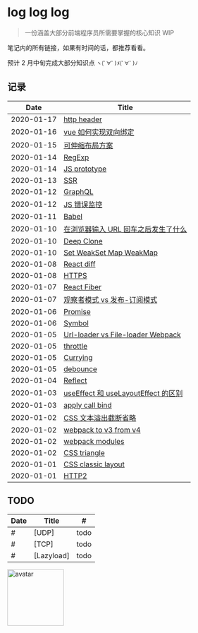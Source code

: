 # log log log

> 一份涵盖大部分前端程序员所需要掌握的核心知识 WIP

笔记内的所有链接，如果有时间的话，都推荐看看。

预计 2 月中旬完成大部分知识点 `ヽ(ﾟ∀ﾟ)ﾒ(ﾟ∀ﾟ)ﾉ`

## 记录

| Date       | Title                                     |
| ---------- | ----------------------------------------- |
| 2020-01-17 | [http header][32]                         |
| 2020-01-16 | [vue 如何实现双向绑定][31]                |
| 2020-01-15 | [可伸缩布局方案][30]                      |
| 2020-01-14 | [RegExp][29]                              |
| 2020-01-14 | [JS prototype][28]                        |
| 2020-01-13 | [SSR][27]                                 |
| 2020-01-12 | [GraphQL][26]                             |
| 2020-01-12 | [JS 错误监控][25]                         |
| 2020-01-11 | [Babel][24]                               |
| 2020-01-10 | [在浏览器输入 URL 回车之后发生了什么][23] |
| 2020-01-10 | [Deep Clone][22]                          |
| 2020-01-10 | [Set WeakSet Map WeakMap][21]             |
| 2020-01-08 | [React diff][19]                          |
| 2020-01-08 | [HTTPS][18]                               |
| 2020-01-07 | [React Fiber][17]                         |
| 2020-01-07 | [观察者模式 vs 发布-订阅模式][16]         |
| 2020-01-06 | [Promise][15]                             |
| 2020-01-06 | [Symbol][14]                              |
| 2020-01-05 | [Url-loader vs File-loader Webpack][13]   |
| 2020-01-05 | [throttle][12]                            |
| 2020-01-05 | [Currying][11]                            |
| 2020-01-05 | [debounce][10]                            |
| 2020-01-04 | [Reflect][9]                              |
| 2020-01-03 | [useEffect 和 useLayoutEffect 的区别][8]  |
| 2020-01-03 | [apply call bind][7]                      |
| 2020-01-02 | [CSS 文本溢出截断省略][6]                 |
| 2020-01-02 | [webpack to v3 from v4][5]                |
| 2020-01-02 | [webpack modules][4]                      |
| 2020-01-02 | [CSS triangle][3]                         |
| 2020-01-01 | [CSS classic layout][2]                   |
| 2020-01-01 | [HTTP2][1]                                |

## TODO

| Date | Title      | #    |
| ---- | ---------- | ---- |
| #    | [UDP]      | todo |
| #    | [TCP]      | todo |
| #    | [Lazyload] | todo |

[32]: https://limichange.github.io/log-log-log/network/HTTP.html
[31]: https://limichange.github.io/log-log-log/vue/vue如何实现双向绑定.html
[30]: https://limichange.github.io/log-log-log/javascript/可伸缩布局方案.html
[29]: https://limichange.github.io/log-log-log/javascript/RegExp.html
[28]: https://limichange.github.io/log-log-log/javascript/prototype.html
[27]: https://limichange.github.io/log-log-log/SSR/READEME.html
[26]: https://limichange.github.io/log-log-log/graphql/GraphQL.html
[25]: https://limichange.github.io/log-log-log/concept/JS%E9%94%99%E8%AF%AF%E7%9B%91%E6%8E%A7.html
[24]: https://limichange.github.io/log-log-log/babel/babel.html
[23]: https://limichange.github.io/log-log-log/browser/%E5%9C%A8%E6%B5%8F%E8%A7%88%E5%99%A8%E8%BE%93%E5%85%A5%20URL%20%E5%9B%9E%E8%BD%A6%E4%B9%8B%E5%90%8E%E5%8F%91%E7%94%9F%E4%BA%86%E4%BB%80%E4%B9%88.html
[22]: https://limichange.github.io/log-log-log/javascript/deepClone.html
[21]: https://limichange.github.io/log-log-log/javascript/Set%E3%80%81WeakSet%E3%80%81Map%E5%8F%8AWeakMap.html
[20]: https://limichange.github.io/log-log-log/browser/cookie.html
[19]: https://limichange.github.io/log-log-log/react/react%20diff.html
[18]: https://limichange.github.io/log-log-log/network/HTTPS.html
[17]: https://limichange.github.io/log-log-log/react/Fiber.html
[16]: https://limichange.github.io/log-log-log/concept/%E8%A7%82%E5%AF%9F%E8%80%85%E6%A8%A1%E5%BC%8F%20vs%20%E5%8F%91%E5%B8%83-%E8%AE%A2%E9%98%85%E6%A8%A1%E5%BC%8F.html
[15]: https://limichange.github.io/log-log-log/javascript/Promise/Promise%E5%AE%9E%E7%8E%B0
[14]: https://limichange.github.io/log-log-log/javascript/Symbol.htm
[13]: https://limichange.github.io/log-log-log/webpack/Url-loader%20vs%20File-loader%20Webpack.html
[12]: https://limichange.github.io/log-log-log/javascript/throttle.html
[11]: https://limichange.github.io/log-log-log/javascript/Currying%20%E6%9F%AF%E9%87%8C%E5%8C%96.html
[10]: https://limichange.github.io/log-log-log/javascript/debounce.html
[1]: https://limichange.github.io/log-log-log/network/HTTP2.html
[2]: https://limichange.github.io/log-log-log/css/CSS%E7%BB%8F%E5%85%B8%E5%B8%83%E5%B1%80.html
[3]: https://limichange.github.io/log-log-log/css/%E7%94%BB%E4%B8%80%E4%B8%AA%E5%B0%8F%E4%B8%89%E8%A7%92.html
[4]: https://limichange.github.io/log-log-log/webpack/%E6%A8%A1%E5%9D%97%E5%8C%96.html
[5]: https://limichange.github.io/log-log-log/webpack/webpack%20to%20v4%20from%20v3.html
[6]: https://limichange.github.io/log-log-log/css/%E6%96%87%E6%9C%AC%E6%BA%A2%E5%87%BA%E6%88%AA%E6%96%AD%E7%9C%81%E7%95%A5.html
[7]: https://limichange.github.io/log-log-log/javascript/apply&call&bind.html
[8]: https://limichange.github.io/log-log-log/react/useEffect%20%E5%92%8C%20useLayoutEffect%20%E7%9A%84%E5%8C%BA%E5%88%AB.html
[9]: https://limichange.github.io/log-log-log/javascript/Reflect.html

<img src="https://github.com/limichange/log-log-log/blob/master/images/avatar.jpg?raw=true" alt="avatar" width="128px"/>
